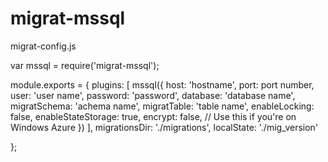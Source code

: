 # migrat-mssql

migrat-config.js

var mssql = require('migrat-mssql');

module.exports = {
    plugins: [
        mssql({
            host: 'hostname',
            port: port number,
            user: 'user name',
            password: 'password',
            database: 'database name',
            migratSchema: 'achema name',
            migratTable: 'table name',
            enableLocking: false,
            enableStateStorage: true,
            encrypt: false, // Use this if you're on Windows Azure 
        })
    ],
	  migrationsDir: './migrations', 
    localState: './mig_version'

};
